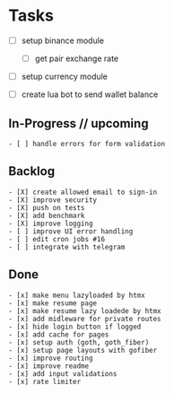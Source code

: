 # Tasks

- [ ] setup binance module
    - [ ] get pair exchange rate
- [ ] setup currency module
- [ ] create lua bot to send wallet balance


## In-Progress // upcoming

    - [ ] handle errors for form validation

## Backlog

    - [X] create allowed email to sign-in
    - [X] improve security
    - [X] push on tests
    - [X] add benchmark
    - [X] improve logging
    - [ ] improve UI error handling
    - [ ] edit cron jobs #16
    - [ ] integrate with telegram

## Done

    - [x] make menu lazyloaded by htmx
    - [x] make resume page
    - [x] make resume lazy loadede by htmx
    - [x] add midleware for private routes
    - [x] hide login button if logged
    - [x] add cache for pages
    - [x] setup auth (goth, goth_fiber)
    - [x] setup page layouts with gofiber
    - [x] improve routing
    - [x] improve readme
    - [x] add input validations
    - [x] rate limiter
